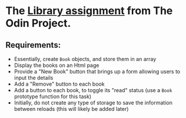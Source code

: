 # The [Library assignment](https://www.theodinproject.com/lessons/node-path-javascript-library) from The Odin Project.

## Requirements:
* Essentially, create `Book` objects, and store them in an array 
* Display the books on an Html page
* Provide a "New Book" button that brings up a form allowing users to input the details
* Add a "Remove" button to each book
* Add a button to each book, to toggle its "read" status (use a `Book` prototype function for this task)
* Initially, do not create any type of storage to save the information between reloads (this will likely be added later)
